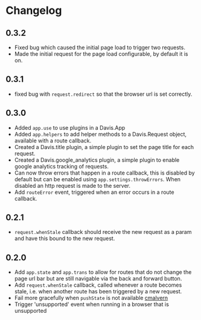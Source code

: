 # Changelog

## 0.3.2

* Fixed bug which caused the initial page load to trigger two requests.
* Made the initial request for the page load configurable, by default it is on.

## 0.3.1

* fixed bug with `request.redirect` so that the browser url is set correctly.

## 0.3.0

* Added `app.use` to use plugins in a Davis.App
* Added `app.helpers` to add helper methods to a Davis.Request object, available with a route callback.
* Created a Davis.title plugin, a simple plugin to set the page title for each request.
* Created a Davis.google_analytics plugin, a simple plugin to enable google analytics tracking of requests.
* Can now throw errors that happen in a route callback, this is disabled by default but can be enabled using `app.settings.throwErrors`.  When disabled an http request is made to the server.
* Add `routeError` event, triggered when an error occurs in a route callback.

## 0.2.1

* `request.whenStale` callback should receive the new request as a param and have this bound to the
new request.

## 0.2.0

* Add `app.state` and `app.trans` to allow for routes that do not change the page url bar but are still navigable via the back and forward button.
* Add `request.whenStale` callback, called whenever a route becomes stale, i.e. when another route has been triggered by a new request.
* Fail more gracefully when `pushState` is not available [cmalvern](https://github.com/cmalven)
* Trigger 'unsupported' event when running in a browser that is unsupported
